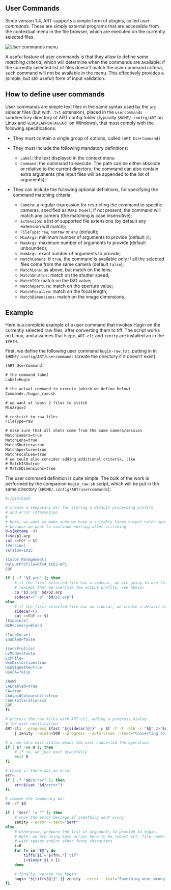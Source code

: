 ## User Commands

Since version 1.4, ART supports a simple form of plugins, called *user commands*.
These are simply external programs that are accessible from the contextual menu in the file browser, which are executed on the currently selected files.

![User commands menu](resources/usercommands.png)

A useful feature of user commands is that they allow to define some *matching criteria*, which will determine when the commands are available: if the currently selected list of files doesn't match the user command criteria, such command will not be available in the menu. This effectively provides a (simple, but still useful) form of input validation.

## How to define user commands

User commands are simple text files in the same syntax used by the `arp` sidecar files (but with `.txt` extension), 
placed in the `usercommands` subdirectory directory of ART config folder (typically `$HOME/.config/ART` on Linux and `%LOCALAPPDATA%\ART` on Windows),
that must comply with the following specifications:

- They must contain a single group of options, called `[ART UserCommand]`

- They must include the following mandatory definitions:

    * `Label`: the text displayed in the context menu
    * `Command`: the command to execute. The path can be either absolute or relative to the current directory; the command can also contain extra arguments (the input files will be appended to the list of arguments);

- They can include the following optional definitions, for specifying the command matching criteria:

    * `Camera`: a regular expression for restricting the command to specific cameras, specified as `MAKE Model`; if not present, the command will match any camera (the matching is case insensitive);
    * `Extension`: a list of supported file extensions (by default any extension will match);
    * `FileType`: `raw`, `nonraw` or `any` (default);
    * `MinArgs`: minimum number of arguments to provide (default `1`);
    * `MaxArgs`: maximum number of arguments to provide (default unbounded);
    * `NumArgs`: exact number of arguments to provide;
    * `MatchCamera`: if `true`, the command is available only if all the selected files come from the same camera (default `false`);
    * `MatchLens`: as above, but match on the lens;
    * `MatchShutter`: match on the shutter speed;
    * `MatchISO`: match on the ISO value;
    * `MatchAperture`: match on the aperture value;
    * `MatchFocalLen`: match on the focal length;
    * `MatchDimensions`: match on the image dimensions.

## Example

Here is a complete example of a user command that invokes Hugin on the currently selected raw files, after converting them to tiff. The script works on Linux, and assumes that `hugin`, `ART-cli` and `zenity` are installed an in the `$PATH`.

First, we define the following user command `hugin-raw.txt`, putting in in `$HOME/.config/ART/usercommands` (create the directory if it doesn't exist):

```txt
[ART UserCommand]

# the command label
Label=Hugin

# the actual command to execute (which we define below)
Command=./hugin_raw.sh

# we want at least 2 files to stitch
MinArgs=2

# restrict to raw files
FileType=raw

# make sure that all shots come from the same camera/session
MatchCamera=true
MatchLens=true
MatchShutter=true
MatchAperture=true
MatchFocalLen=true
# we could also consider adding additional criteria, like
# MatchISO=true
# MatchDimensions=true
```

The user command definition is quite simple. The bulk of the work is performed by the companion `hugin_raw.sh` script, which will be put in the same directory (`$HOME/.config/ART/usercommands`):


```bash
#!/bin/bash

# create a temporary dir for storing a default processing profile
# and error information
#
# here, we want to make sure we have a suitably large output color space,
# because we want to continue editing after stitching
d=$(mktemp -d)
t=$d/p1.arp
cat <<EOF > $t
[Version]
Version=1015

[Color Management]
OutputProfile=RTv4_ACES-AP1
EOF

if [ -f "$1.arp" ]; then
    # if the first selected file has a sidecar, we are going to use that
    # (except that we override the output profile, see above)
    cp "$1.arp" $d/p2.arp
    sidecar=("-p" "$d/p2.arp")
else
    # if the first selected file has no sidecar, we create a default one 
    sidecar=()
    cat <<EOF >> $t
[Exposure]
HLRecovery=Blend

[ToneCurve]
Enabled=false

[LensProfile]
LcMode=lfauto
LCPFile=
UseDistortion=true
UseVignette=true
UseCA=false

[RAW]
CAEnabled=true
CA=true
CAAvoidColourshift=true
CAAutoIterations=2
EOF
fi

# process the raw files with ART-cli, adding a progress dialog 
# for user notification
ART-cli --progress $fast "${sidecar[@]}" -p $t -Y -t -b16 -c "$@" 2>"$d/error" \
    | zenity --width=500 --progress --auto-close --text="Converting to TIFF..."

# a non-zero exit status means the user cancelled the operation
if [ $? -ne 0 ]; then
    # if so, we just exit gracefully
    exit 0
fi

# check if there was an error
err=
if [ -f "$d/error" ]; then
    err=$(cat "$d/error")
fi

# remove the temporary dir
rm -rf $d

if [ "$err" != "" ]; then
    # show the error message if something went wrong
    zenity --error --text="$err"
else
    # otherwise, prepare the list of arguments to provide to hugin. 
    # Note: we are using bash arrays here to be robust wrt. file names
    # with spaces and/or other funny characters
    i=0
    for fn in "$@"; do
        tiffs[$i]="${fn%.*}.tif"
        i=$(expr $i + 1)
    done

    # finally, we can run hugin
    hugin "${tiffs[@]}" || zenity --error --text="Something went wrong..."
fi
```

